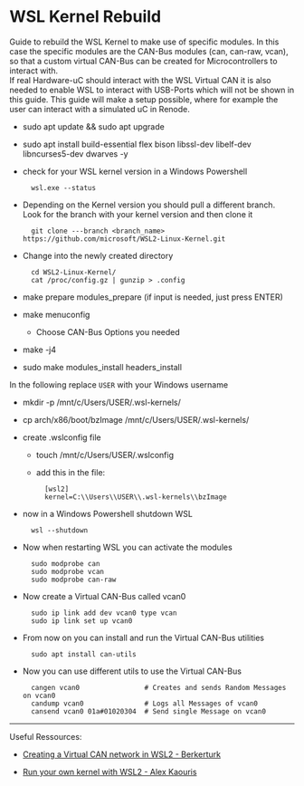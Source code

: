 # WSL Kernel Rebuild

Guide to rebuild the WSL Kernel to make use of specific modules. In this case the specific modules are the CAN-Bus modules (can, can-raw, vcan), so that a custom virtual CAN-Bus can be created for Microcontrollers to interact with.  
If real Hardware-uC should interact with the WSL Virtual CAN it is also needed to enable WSL to interact with USB-Ports which will not be shown in this guide. This guide will make a setup possible, where for example the user can interact with a simulated uC in Renode.

+ sudo apt update && sudo apt upgrade

+ sudo apt install build-essential flex bison libssl-dev libelf-dev libncurses5-dev dwarves -y

+ check for your WSL kernel version in a Windows Powershell

        wsl.exe --status

+ Depending on the Kernel version you should pull a different branch. Look for the branch with your kernel version and then clone it
        
        git clone ---branch <branch_name> https://github.com/microsoft/WSL2-Linux-Kernel.git

+ Change into the newly created directory

        cd WSL2-Linux-Kernel/
        cat /proc/config.gz | gunzip > .config

+ make prepare modules_prepare (if input is needed, just press ENTER)

+ make menuconfig

    + Choose CAN-Bus Options you needed

+ make -j4

+ sudo make modules_install headers_install

In the following replace ``USER`` with your Windows username

+ mkdir -p /mnt/c/Users/USER/.wsl-kernels/

+ cp arch/x86/boot/bzImage /mnt/c/Users/USER/.wsl-kernels/

+ create .wslconfig file 
    
    + touch /mnt/c/Users/USER/.wslconfig

    + add this in the file: 

            [wsl2] 
            kernel=C:\\Users\\USER\\.wsl-kernels\\bzImage

+ now in a Windows Powershell shutdown WSL

        wsl --shutdown

+ Now when restarting WSL you can activate the modules

        sudo modprobe can
        sudo modprobe vcan
        sudo modprobe can-raw

+ Now create a Virtual CAN-Bus called vcan0 

        sudo ip link add dev vcan0 type vcan
        sudo ip link set up vcan0

+ From now on you can install and run the Virtual CAN-Bus utilities

        sudo apt install can-utils

+ Now you can use different utils to use the Virtual CAN-Bus

        cangen vcan0                # Creates and sends Random Messages on vcan0
        candump vcan0               # Logs all Messages of vcan0
        cansend vcan0 01a#01020304  # Send single Message on vcan0




-----------

Useful Ressources:

+ [Creating a Virtual CAN network in WSL2 - Berkerturk](https://berkerturk.medium.com/creating-a-virtual-can-network-in-wsl2-7ccdf166367c)

+ [Run your own kernel with WSL2 - Alex Kaouris](https://alexkaouris.medium.com/run-your-own-kernel-with-wsl2-21e3143e014e)